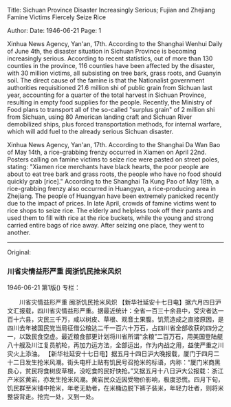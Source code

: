 Title: Sichuan Province Disaster Increasingly Serious; Fujian and Zhejiang Famine Victims Fiercely Seize Rice

Author: 
Date: 1946-06-21
Page: 1

Xinhua News Agency, Yan'an, 17th. According to the Shanghai Wenhui Daily of June 4th, the disaster situation in Sichuan Province is becoming increasingly serious. According to recent statistics, out of more than 130 counties in the province, 116 counties have been affected by the disaster, with 30 million victims, all subsisting on tree bark, grass roots, and Guanyin soil. The direct cause of the famine is that the Nationalist government authorities requisitioned 21.6 million shi of public grain from Sichuan last year, accounting for a quarter of the total harvest in Sichuan Province, resulting in empty food supplies for the people. Recently, the Ministry of Food plans to transport all of the so-called "surplus grain" of 2 million shi from Sichuan, using 80 American landing craft and Sichuan River demobilized ships, plus forced transportation methods, for internal warfare, which will add fuel to the already serious Sichuan disaster.

Xinhua News Agency, Yan'an, 17th. According to the Shanghai Da Wan Bao of May 14th, a rice-grabbing frenzy occurred in Xiamen on April 22nd. Posters calling on famine victims to seize rice were pasted on street poles, stating: "Xiamen rice merchants have black hearts, the poor people are about to eat tree bark and grass roots, the people who have no food should quickly grab [rice]." According to the Shanghai Ta Kung Pao of May 18th, a rice-grabbing frenzy also occurred in Huangyan, a rice-producing area in Zhejiang. The people of Huangyan have been extremely panicked recently due to the impact of prices. In late April, crowds of famine victims went to rice shops to seize rice. The elderly and helpless took off their pants and used them to fill with rice at the rice buckets, while the young and strong carried entire bags of rice away. After seizing one place, they went to another.



<hr /> 

Original: 


### 川省灾情益形严重  闽浙饥民抢米风炽

1946-06-21
第1版()
专栏：

　　川省灾情益形严重
    闽浙饥民抢米风炽
    【新华社延安十七日电】据六月四日沪文汇报载，四川省灾情益形严重。据最近统计：全省一百三十余县中，受灾者达一百十六县，灾民三千万，咸以树皮、草根、观音土果腹。饥荒造成之直接原因，是四川去年被国民党当局征借公粮达二千一百六十万石，占四川省全部收获的四分之一，以致民食空虚。最近粮食部更计划将川省所谓“余粮”二百万石，用美国登陆艇八十艘及川江复员航轮，再加力运方法，全部运出，作为内战之用，益使严重之川灾火上添油。
    【新华社延安十七日电】据五月十四日沪大晚报载，厦门于四月二十二日发生抢米风潮。街头电杆上贴有饥民号召抢米的标语，内称：“厦门米商黑良心，贫民将食树皮草根，没吃食的民好快抢。”又据五月十八日沪大公报载：浙江产米区黄岩，亦发生抢米风潮。黄岩民众近因受物价影响，极度恐慌。四月下旬，饥民群至米铺中抢米，年老无助者，在米桶边脱下裤子装米，年轻力壮者，则将米整袋背走。抢完一处，又到一处。
